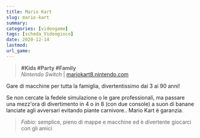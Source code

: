 ```yaml
---
title: Mario Kart
slug: mario-kart
summary: 
categories: [videogame]
tags: [scheda_Videogioco]
date: 2020-12-14
lastmod: 
url_game: 
---
```

> **#Kids #Party #Family**  
> *Nintendo Switch* | [mariokart8.nintendo.com](https://mariokart8.nintendo.com)   

Gare di macchine per tutta la famiglia, divertentissimo dai 3 ai 90 anni!

Se non cercate la fedele simulazione o le gare professionali, ma passare una mezz'ora di divertimento in 4 o in 8 (con due console) a suon di banane lanciate agli avversari evitando piante carnivore.. Mario Kart è garanzia.


> *Fabio:*
> semplice, pieno di mappe e macchine ed è divertente giocarci con gli amici


